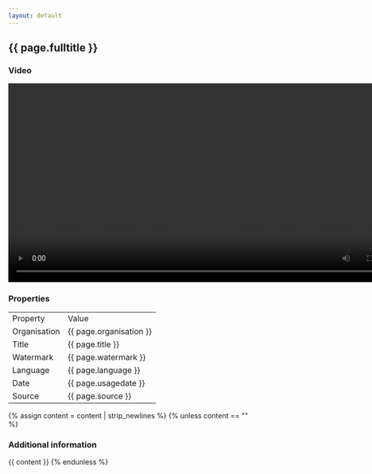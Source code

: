 ```yaml
---
layout: default
---
```

<h2> {{ page.fulltitle }} </h2>

<h3> Video </h3>

<video src="../media/{{ page.organisation }}-{{ page.title }}-{{ page.watermark }}-{{ page.language }}-{{page.usagedate}}.mp4" controls width="800"></video>

<h3> Properties </h3>

<table>
    <tr>
        <td>Property</td>
        <td>Value</td>
    </tr>
    <tr>
        <td>Organisation</td>
        <td>{{ page.organisation }}</td>
    </tr>
    <tr>
        <td>Title</td>
        <td>{{ page.title }}</td>
    </tr>
    <tr>
        <td>Watermark</td>
        <td>{{ page.watermark }}</td>
    </tr>
    <tr>
        <td>Language</td>
        <td>{{ page.language }}</td>
    </tr>
    <tr>
        <td>Date</td>
        <td>{{ page.usagedate }}</td>
    </tr>
    <tr>
        <td>Source</td>
        <td>{{ page.source }}</td>
    </tr>
</table>

{% assign content = content | strip_newlines %}
{% unless content == "" %}
<h3> Additional information </h3>
{{ content }}
{% endunless %}
